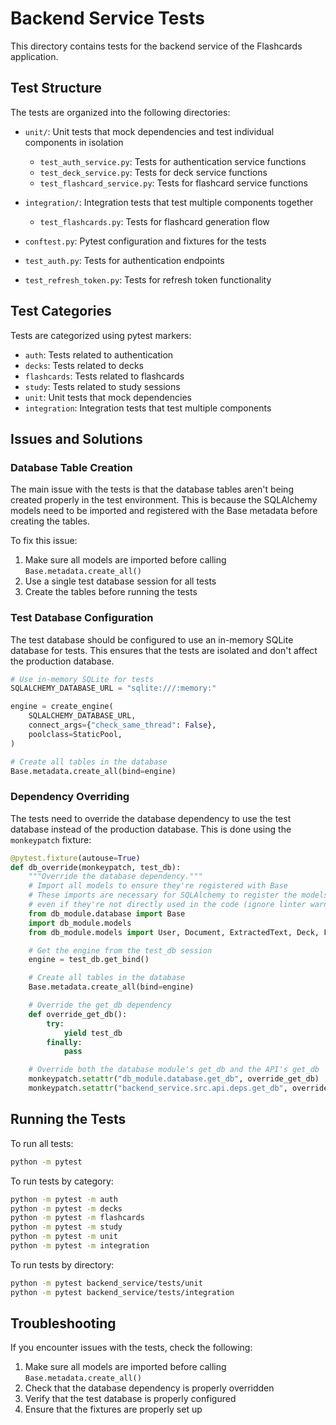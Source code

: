 # Backend Service Tests

This directory contains tests for the backend service of the Flashcards application.

## Test Structure

The tests are organized into the following directories:

- `unit/`: Unit tests that mock dependencies and test individual components in isolation
  - `test_auth_service.py`: Tests for authentication service functions
  - `test_deck_service.py`: Tests for deck service functions
  - `test_flashcard_service.py`: Tests for flashcard service functions

- `integration/`: Integration tests that test multiple components together
  - `test_flashcards.py`: Tests for flashcard generation flow

- `conftest.py`: Pytest configuration and fixtures for the tests
- `test_auth.py`: Tests for authentication endpoints
- `test_refresh_token.py`: Tests for refresh token functionality

## Test Categories

Tests are categorized using pytest markers:

- `auth`: Tests related to authentication
- `decks`: Tests related to decks
- `flashcards`: Tests related to flashcards
- `study`: Tests related to study sessions
- `unit`: Unit tests that mock dependencies
- `integration`: Integration tests that test multiple components

## Issues and Solutions

### Database Table Creation

The main issue with the tests is that the database tables aren't being created properly in the test environment. This is because the SQLAlchemy models need to be imported and registered with the Base metadata before creating the tables.

To fix this issue:

1. Make sure all models are imported before calling `Base.metadata.create_all()`
2. Use a single test database session for all tests
3. Create the tables before running the tests

### Test Database Configuration

The test database should be configured to use an in-memory SQLite database for tests. This ensures that the tests are isolated and don't affect the production database.

```python
# Use in-memory SQLite for tests
SQLALCHEMY_DATABASE_URL = "sqlite:///:memory:"

engine = create_engine(
    SQLALCHEMY_DATABASE_URL,
    connect_args={"check_same_thread": False},
    poolclass=StaticPool,
)

# Create all tables in the database
Base.metadata.create_all(bind=engine)
```

### Dependency Overriding

The tests need to override the database dependency to use the test database instead of the production database. This is done using the `monkeypatch` fixture:

```python
@pytest.fixture(autouse=True)
def db_override(monkeypatch, test_db):
    """Override the database dependency."""
    # Import all models to ensure they're registered with Base
    # These imports are necessary for SQLAlchemy to register the models with Base.metadata
    # even if they're not directly used in the code (ignore linter warnings)
    from db_module.database import Base
    import db_module.models
    from db_module.models import User, Document, ExtractedText, Deck, Flashcard, RefreshToken, StudySession, StudyRecord

    # Get the engine from the test_db session
    engine = test_db.get_bind()

    # Create all tables in the database
    Base.metadata.create_all(bind=engine)

    # Override the get_db dependency
    def override_get_db():
        try:
            yield test_db
        finally:
            pass

    # Override both the database module's get_db and the API's get_db
    monkeypatch.setattr("db_module.database.get_db", override_get_db)
    monkeypatch.setattr("backend_service.src.api.deps.get_db", override_get_db)
```

## Running the Tests

To run all tests:

```bash
python -m pytest
```

To run tests by category:

```bash
python -m pytest -m auth
python -m pytest -m decks
python -m pytest -m flashcards
python -m pytest -m study
python -m pytest -m unit
python -m pytest -m integration
```

To run tests by directory:

```bash
python -m pytest backend_service/tests/unit
python -m pytest backend_service/tests/integration
```

## Troubleshooting

If you encounter issues with the tests, check the following:

1. Make sure all models are imported before calling `Base.metadata.create_all()`
2. Check that the database dependency is properly overridden
3. Verify that the test database is properly configured
4. Ensure that the fixtures are properly set up
